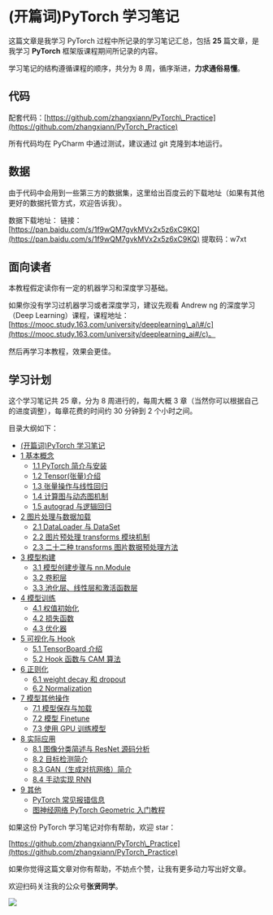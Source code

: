 # \(开篇词\)PyTorch 学习笔记

这篇文章是我学习 PyTorch 过程中所记录的学习笔记汇总，包括 **25** 篇文章，是我学习 **PyTorch** 框架版课程期间所记录的内容。

学习笔记的结构遵循课程的顺序，共分为 8 周，循序渐进，**力求通俗易懂**。

## 代码

配套代码：[https://github.com/zhangxiann/PyTorch\_Practice](https://github.com/zhangxiann/PyTorch_Practice)

所有代码均在 PyCharm 中通过测试，建议通过 git 克隆到本地运行。

## 数据

由于代码中会用到一些第三方的数据集，这里给出百度云的下载地址（如果有其他更好的数据托管方式，欢迎告诉我）。

数据下载地址： 链接：[https://pan.baidu.com/s/1f9wQM7gvkMVx2x5z6xC9KQ](https://pan.baidu.com/s/1f9wQM7gvkMVx2x5z6xC9KQ) 提取码：w7xt

## 面向读者

本教程假定读你有一定的机器学习和深度学习基础。

如果你没有学习过机器学习或者深度学习，建议先观看 Andrew ng 的深度学习（Deep Learning）课程，课程地址： [https://mooc.study.163.com/university/deeplearning\_ai\#/c](https://mooc.study.163.com/university/deeplearning_ai#/c)。

然后再学习本教程，效果会更佳。

## 学习计划

这个学习笔记共 25 章，分为 8 周进行的，每周大概 3 章（当然你可以根据自己的进度调整），每章花费的时间约 30 分钟到 2 个小时之间。

目录大纲如下：

* [\(开篇词\)PyTorch 学习笔记](README.md)
* [1 基本概念](1-ji-ben-gai-nian/README.md)
  * [1.1 PyTorch 简介与安装](1-ji-ben-gai-nian/1.1-pytorch-jian-jie-yu-an-zhuang.md)
  * [1.2 Tensor\(张量\)介绍](1-ji-ben-gai-nian/1.2-tensor-zhang-liang-jie-shao.md)
  * [1.3 张量操作与线性回归](1-ji-ben-gai-nian/1.3-zhang-liang-cao-zuo-yu-xian-xing-hui-gui.md)
  * [1.4 计算图与动态图机制](1-ji-ben-gai-nian/1.4-ji-suan-tu-yu-dong-tai-tu-ji-zhi.md)
  * [1.5 autograd 与逻辑回归](1-ji-ben-gai-nian/1.5-autograd-yu-luo-ji-hui-gui.md)
* [2 图片处理与数据加载](2-tu-pian-chu-li-yu-shu-ju-jia-zai/README.md)
  * [2.1 DataLoader 与 DataSet](2-tu-pian-chu-li-yu-shu-ju-jia-zai/2.1-dataloader-yu-dataset.md)
  * [2.2 图片预处理 transforms 模块机制](2-tu-pian-chu-li-yu-shu-ju-jia-zai/2.2-tu-pian-yu-chu-li-transforms-mo-kuai-ji-zhi.md)
  * [2.3 二十二种 transforms 图片数据预处理方法](2-tu-pian-chu-li-yu-shu-ju-jia-zai/2.3-er-shi-er-zhong-transforms-tu-pian-shu-ju-yu-chu-li-fang-fa.md)
* [3 模型构建](3-mo-xing-gou-jian/README.md)
  * [3.1 模型创建步骤与 nn.Module](3-mo-xing-gou-jian/3.1-mo-xing-chuang-jian-bu-zhou-yu-nn.module.md)
  * [3.2 卷积层](3-mo-xing-gou-jian/3.2-juan-ji-ceng.md)
  * [3.3 池化层、线性层和激活函数层](3-mo-xing-gou-jian/3.3-chi-hua-ceng-xian-xing-ceng-he-ji-huo-han-shu-ceng.md)
* [4 模型训练](4-mo-xing-xun-lian/README.md)
  * [4.1 权值初始化](4-mo-xing-xun-lian/4.1-quan-zhi-chu-shi-hua.md)
  * [4.2 损失函数](4-mo-xing-xun-lian/4.2-sun-shi-han-shu.md)
  * [4.3 优化器](4-mo-xing-xun-lian/4.3-you-hua-qi.md)
* [5 可视化与 Hook](5-ke-shi-hua-yu-hook/README.md)
  * [5.1 TensorBoard 介绍](5-ke-shi-hua-yu-hook/5.1-tensorboard-jie-shao.md)
  * [5.2 Hook 函数与 CAM 算法](5-ke-shi-hua-yu-hook/5.2-hook-han-shu-yu-cam-suan-fa.md)
* [6 正则化](6-zheng-ze-hua/README.md)
  * [6.1 weight decay 和 dropout](6-zheng-ze-hua/6.1-weight-decay-he-dropout.md)
  * [6.2 Normalization](6-zheng-ze-hua/6.2-normalization.md)
* [7 模型其他操作](7-mo-xing-qi-ta-cao-zuo/README.md)
  * [7.1 模型保存与加载](7-mo-xing-qi-ta-cao-zuo/7.1-mo-xing-bao-cun-yu-jia-zai.md)
  * [7.2 模型 Finetune](7-mo-xing-qi-ta-cao-zuo/7.2-mo-xing-finetune.md)
  * [7.3 使用 GPU 训练模型](7-mo-xing-qi-ta-cao-zuo/7.3-shi-yong-gpu-xun-lian-mo-xing.md)
* [8 实际应用](8-shi-ji-ying-yong/README.md)
  * [8.1 图像分类简述与 ResNet 源码分析](8-shi-ji-ying-yong/8.1-tu-xiang-fen-lei-jian-shu-yu-resnet-yuan-ma-fen-xi.md)
  * [8.2 目标检测简介](8-shi-ji-ying-yong/8.2-mu-biao-jian-ce-jian-jie.md)
  * [8.3 GAN（生成对抗网络）简介](8-shi-ji-ying-yong/8.3-gan-sheng-cheng-dui-kang-wang-luo-jian-jie.md)
  * [8.4 手动实现 RNN](8-shi-ji-ying-yong/8.4-shou-dong-shi-xian-rnn.md)
* [9 其他](9-qi-ta/README.md)
  * [PyTorch 常见报错信息](9-qi-ta/pytorch-chang-jian-bao-cuo-xin-xi.md)
  * [图神经网络 PyTorch Geometric 入门教程](9-qi-ta/tu-shen-jing-wang-luo-pytorch-geometric-ru-men-jiao-cheng.md)

如果这份 PyTorch 学习笔记对你有帮助，欢迎 star：

[https://github.com/zhangxiann/PyTorch\_Practice](https://github.com/zhangxiann/PyTorch_Practice)

如果你觉得这篇文章对你有帮助，不妨点个赞，让我有更多动力写出好文章。

欢迎扫码关注我的公众号**张贤同学**。

![](https://image.zhangxiann.com/QRcode_8cm.jpg)

